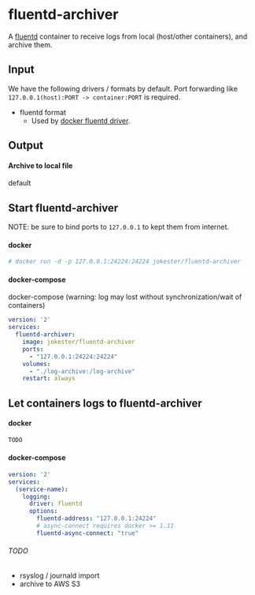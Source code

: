 # fluentd-archiver

A [fluentd](http://www.fluentd.org/) container to receive logs from local (host/other containers), and archive them.

## Input

We have the following drivers / formats by default. Port forwarding like `127.0.0.1(host):PORT -> container:PORT` is required.

- fluentd format
    - Used by [docker fluentd driver](https://docs.docker.com/engine/admin/logging/fluentd/).

<!-- TODO more input, maybe on different port, for fluentd -->

## Output

#### Archive to local file

default

<!-- TODO #### Archive to AWS S3 -->

<!--
[example](#)

Related: see [this image](#) for a [ELK]() server that pulls log from S3

#### Note on customizing output
-->

## Start fluentd-archiver

NOTE: be sure to bind ports to `127.0.0.1` to kept them from internet.

#### docker

```bash
# docker run -d -p 127.0.0.1:24224:24224 jokester/fluentd-archiver
```

#### docker-compose

docker-compose (warning: log may lost without synchronization/wait of containers)

```yaml
version: '2'
services:
  fluentd-archiver:
    image: jokester/fluentd-archiver
    ports:
      - "127.0.0.1:24224:24224"
    volumes:
      - "./log-archive:/log-archive"
    restart: always
```

## Let containers logs to fluentd-archiver

#### docker

```bash
TODO
```

#### docker-compose

```yaml
version: '2'
services:
  (service-name):
    logging:
      driver: fluentd
      options:
        fluentd-address: "127.0.0.1:24224"
        # async-connect requires docker >= 1.11
        fluentd-async-connect: "true"
```

###### TODO

- rsyslog / journald import
- archive to AWS S3

